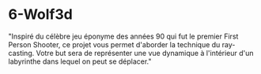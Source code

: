 # 6-Wolf3d
"Inspiré du célèbre jeu éponyme des années 90 qui fut le premier First Person Shooter, ce projet vous permet d'aborder la technique du ray-casting. Votre but sera de représenter une vue dynamique à l'intérieur d'un labyrinthe dans lequel on peut se déplacer."
